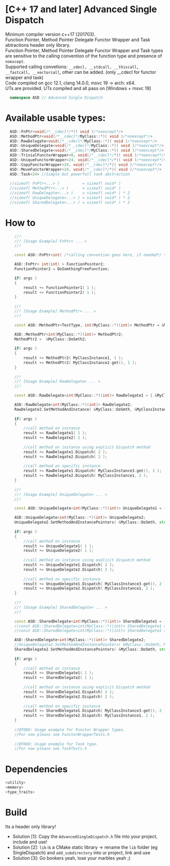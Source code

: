# [C++ 17 and later] Advanced Single Dispatch

  Minimum compiler version c++17 (201703).<br/>
  Function Pointer, Method Pointer Delegate Functor Wrapper and Task abtractions header only library.<br/>
  Function Pointer, Method Pointer Delegate Functor Wrapper and Task types are sensitive to the calling convention of the function type and presence of `noexcept`.<br/>
  Supported calling convetions: `__cdecl, __stdcall, __thiscall, __fastcall, __vectorcall`, other can be added. (only __cdecl for functor wrapper and task)<br/>
  Code compiled on gcc 12.1, clang 14.0.0, msvc 19 -> arch: x64.<br/>
  UTs are provided. UTs compiled and all pass on [Windows + msvc 19]<br/>

```cpp
  namespace ASD // Advanced Single Dispatch
```

# Available usable types:
```cpp
  ASD::FnPtr<void(/*__cdecl*/*)( void )/*noexcept*/>        	          // Simple function pointer wrapper type 
  ASD::MethodPtr<void(/*__cdecl*/MyClass::*)( void )/*noexcept*/>         // Simple class function pointer (method) wrapper type 
  ASD::RawDelegate<void(/*__cdecl*/MyClass::*)( void )/*noexcept*/>       // Raw pointer delegate, holds raw ptr to instace of MyClass and raw ptr to method 
  ASD::UniqueDelegate<void(/*__cdecl*/MyClass::*)( void )/*noexcept*/>    // Unique pointer delegate, holds unique ptr to instace of MyClass and raw ptr to method 
  ASD::SharedDelegate<void(/*__cdecl*/MyClass::*)( void )/*noexcept*/>    // Shared pointer delegate, holds shared ptr to instace of MyClass and raw ptr to method 
  ASD::TrivialFunctorWrapper<8, void(/*__cdecl*/*)( void )/*noexcept*/>   // Wrapper class that accepts(copy/move) trivial functor instancies (see tests)
  ASD::UniqueFunctorWrapper<24, void(/*__cdecl*/*)( void )/*noexcept*/>   // Wrapper class that accepts(copy/move) (optional:trivial) functor instancies -> it only performs correct destruction no copy or move (see tests)
  ASD::CopyFunctorWrapper<24, void(/*__cdecl*/*)( void )/*noexcept*/>   // Wrapper class that accepts(copy) (optional:trivial) functor instancies -> it can be copied only and performs correct destruction (see tests) 
  ASD::MoveFunctorWrapper<24, void(/*__cdecl*/*)( void )/*noexcept*/>   // Wrapper class that accepts(move) (optional:trivial) functor instancies -> it can be moved only and performs correct destruction (see tests)
  ASD::Task<24> //Simple but powerfull task abstraction 
  
  //sizeof( FnPtr<...> )          = sizeof( void* )
  //sizeof( MethodPtr<...> )      = sizeof( void* )
  //sizeof( RawDelegate<...> )    = sizeof( void* ) * 2
  //sizeof( UniqueDelegate<...> ) = sizeof( void* ) * 2
  //sizeof( SharedDelegate<...> ) = sizeof( void* ) * 2
```

# How to
 
```cpp
	//!
	//! [Usage Example] FnPtr< ... > 
	//!

	const ASD::FnPtr<int( /*calling convention goes here, if needed*/ *)(int)> FunctionPointer1 = GDoSmth;

	ASD::FnPtr< int(int) > FunctionPointer2;
	FunctionPointer2 = DoSomthingFreeFunction;

	if( argc )
	{
		result += FunctionPointer1( 1 );
		result += FunctionPointer2( 1 );
	}
	
	//!
	//! [Usage Example] MethodPtr< ... > 
	//!

	const ASD::MethodPtr<TestType, int(MyClass::*)(int)> MethodPtr = &MyClass::DoSmth;

	ASD::MethodPtr<int(MyClass::*)(int)> MethodPtr2;
	MethodPtr2 =  &MyClass::DoSmth2;
	
	if( argc )
	{
		result += MethodPtr2( MyClassInstance1, 1 );
		result += MethodPtr2( MyClassInstance2.get(), 1 );
	}
	
	//!
	//! [Usage Example] RawDelegate< ... >
	//!

	const ASD::RawDelegate<int(MyClass::*)(int)> RawDelegate1 = { &MyClass::DoSmth, &MyClassInstance1 };

	ASD::RawDelegate<int(MyClass::*)(int)> RawDelegate2;
	RawDelegate2.SetMethodAndInstance( &MyClass::DoSmth, &MyClassInstance1 );
	
	if( argc )
	{
		//call method on instance
		result += RawDelegate1( 1 );
		result += RawDelegate2( 1 );
		
		//call method on instance using explicit Dispatch method
		result += RawDelegate1.Dispatch( 2 );
		result += RawDelegate2.Dispatch( 2 );
		
		//call method on specific instance
		result += RawDelegate1.Dispatch( MyClassInstance3.get(), 2 );
		result += RawDelegate2.Dispatch( MyClassInstance1, 2 );
	}
	
	//!
	//! [Usage Example] UniqueDelegate< ... >
	//!

	const ASD::UniqueDelegate<int(MyClass::*)(int)> UniqueDelegate1 = { &MyClass::DoSmth, std::make_unique<MyClass>() };

	ASD::UniqueDelegate<int(MyClass::*)(int)> UniqueDelegate2;
	UniqueDelegate2.SetMethodAndInstancePointers( &MyClass::DoSmth, std::move( MyClassUniquePtrInstance2 ) );
	
	if( argc )
	{
		//call method on instance
		result += UniqueDelegate1( 1 );
		result += UniqueDelegate2( 1 );
		
		//call method on instance using explicit Dispatch method
		result += UniqueDelegate1.Dispatch( 2 );
		result += UniqueDelegate2.Dispatch( 2 );
		
		//call method on specific instance
		result += UniqueDelegate1.Dispatch( MyClassInstance3.get(), 2 );
		result += UniqueDelegate2.Dispatch( MyClassInstance1, 2 );
	}
	
	//!
	//! [Usage Example] SharedDelegate< ... >
	//!

	const ASD::SharedDelegate<int(MyClass::*)(int)> SharedDelegate1 = { &MyClass::DoSmth, std::make_shared<MyClass>() };
	//const ASD::SharedDelegate<int(MyClass::*)(int)> SharedDelegate1 = { &MyClass::DoSmth, MyClassInstance3 };
	//const ASD::SharedDelegate<int(MyClass::*)(int)> SharedDelegate1 = { &MyClass::DoSmth, std::move( MyClassInstance3 ) };

	ASD::SharedDelegate<int(MyClass::*)(int)> SharedDelegate2;
	//UniqueDelegate2.SetMethodAndInstancePointers( &MyClass::DoSmth, MyClassInstance3 );
	SharedDelegate2.SetMethodAndInstancePointers( &MyClass::DoSmth, std::move( MyClassInstance3 ) );
	
	if( argc )
	{
		//call method on instance
		result += SharedDelegate1( 1 );
		result += SharedDelegate2( 1 );
		
		//call method on instance using explicit Dispatch method
		result += SharedDelegate1.Dispatch( 2 );
		result += SharedDelegate2.Dispatch( 2 );
		
		//call method on specific instance
		result += SharedDelegate1.Dispatch( MyClassInstance3.get(), 2 );
		result += SharedDelegate2.Dispatch( MyClassInstance1, 2 );
	}
	
	//@TODO: Usage example for Functor Wrapper types.
	//For now please see FunctorWrapperTests.h	
	
	//@TODO: Usage example for Task type.
	//For now please see TaskTests.h	
```
# Dependencies
  ```cpp
  <utility>
  <memory>
  <type_traits>
  ```

# Build
Its a header only library!
  - Solution [1]: Copy the `AdvancedSingleDispatch.h` file into your project, include and use!
  - Solution [2]: `lib` is a CMake static library -> rename the `lib` folder (eg SingleDispatch) and `add_subdirectory` into ur project, link and use
  - Solution [3]: Go bonkers yeah, lose your marbles yeah ;)


  
